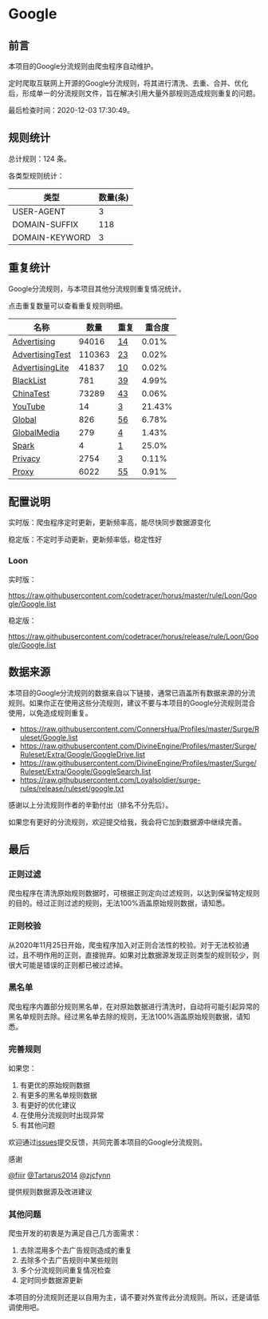 # Google

## 前言

本项目的Google分流规则由爬虫程序自动维护。

定时爬取互联网上开源的Google分流规则，将其进行清洗、去重、合并、优化后，形成单一的分流规则文件，旨在解决引用大量外部规则造成规则重复的问题。




最后检查时间：2020-12-03 17:30:49。

## 规则统计

总计规则：124 条。

各类型规则统计：

| 类型 | 数量(条) |
| ---- | ---- |
| USER-AGENT | 3 |
| DOMAIN-SUFFIX | 118 |
| DOMAIN-KEYWORD | 3 |
## 重复统计

Google分流规则，与本项目其他分流规则重复情况统计。

点击重复数量可以查看重复规则明细。

| 名称 | 数量 | 重复 | 重合度 |
| ---- | ---- | ---- | ------ |
|  [Advertising](https://github.com/codetracer/horus/tree/master/rule/Loon/Advertising)    | 94016   | [14](https://github.com/codetracer/horus/tree/master/rule/Loon/Google/Repeat.list)   |   0.01% |
|  [AdvertisingTest](https://github.com/codetracer/horus/tree/master/rule/Loon/AdvertisingTest)    | 110363   | [23](https://github.com/codetracer/horus/tree/master/rule/Loon/Google/Repeat.list)   |   0.02% |
|  [AdvertisingLite](https://github.com/codetracer/horus/tree/master/rule/Loon/AdvertisingLite)    | 41837   | [10](https://github.com/codetracer/horus/tree/master/rule/Loon/Google/Repeat.list)   |   0.02% |
|  [BlackList](https://github.com/codetracer/horus/tree/master/rule/Loon/BlackList)    | 781   | [39](https://github.com/codetracer/horus/tree/master/rule/Loon/Google/Repeat.list)   |   4.99% |
|  [ChinaTest](https://github.com/codetracer/horus/tree/master/rule/Loon/ChinaTest)    | 73289   | [43](https://github.com/codetracer/horus/tree/master/rule/Loon/Google/Repeat.list)   |   0.06% |
|  [YouTube](https://github.com/codetracer/horus/tree/master/rule/Loon/YouTube)    | 14   | [3](https://github.com/codetracer/horus/tree/master/rule/Loon/Google/Repeat.list)   |   21.43% |
|  [Global](https://github.com/codetracer/horus/tree/master/rule/Loon/Global)    | 826   | [56](https://github.com/codetracer/horus/tree/master/rule/Loon/Google/Repeat.list)   |   6.78% |
|  [GlobalMedia](https://github.com/codetracer/horus/tree/master/rule/Loon/GlobalMedia)    | 279   | [4](https://github.com/codetracer/horus/tree/master/rule/Loon/Google/Repeat.list)   |   1.43% |
|  [Spark](https://github.com/codetracer/horus/tree/master/rule/Loon/Spark)    | 4   | [1](https://github.com/codetracer/horus/tree/master/rule/Loon/Google/Repeat.list)   |   25.0% |
|  [Privacy](https://github.com/codetracer/horus/tree/master/rule/Loon/Privacy)    | 2754   | [3](https://github.com/codetracer/horus/tree/master/rule/Loon/Google/Repeat.list)   |   0.11% |
|  [Proxy](https://github.com/codetracer/horus/tree/master/rule/Loon/Proxy)    | 6022   | [55](https://github.com/codetracer/horus/tree/master/rule/Loon/Google/Repeat.list)   |   0.91% |
## 配置说明

实时版：爬虫程序定时更新，更新频率高，能尽快同步数据源变化

稳定版：不定时手动更新，更新频率低，稳定性好

### Loon 
实时版：

https://raw.githubusercontent.com/codetracer/horus/master/rule/Loon/Google/Google.list

稳定版：

https://raw.githubusercontent.com/codetracer/horus/release/rule/Loon/Google/Google.list

## 数据来源

本项目的Google分流规则的数据来自以下链接，通常已涵盖所有数据来源的分流规则。如果你正在使用这些分流规则，建议不要与本项目的Google分流规则混合使用，以免造成规则重复。

- https://raw.githubusercontent.com/ConnersHua/Profiles/master/Surge/Ruleset/Google.list
- https://raw.githubusercontent.com/DivineEngine/Profiles/master/Surge/Ruleset/Extra/Google/GoogleDrive.list
- https://raw.githubusercontent.com/DivineEngine/Profiles/master/Surge/Ruleset/Extra/Google/GoogleSearch.list
- https://raw.githubusercontent.com/Loyalsoldier/surge-rules/release/ruleset/google.txt


感谢以上分流规则作者的辛勤付出（排名不分先后）。

如果您有更好的分流规则，欢迎提交给我，我会将它加到数据源中继续完善。

## 最后

### 正则过滤

爬虫程序在清洗原始规则数据时，可根据正则定向过滤规则，以达到保留特定规则的目的。经过正则过滤的规则，无法100%涵盖原始规则数据，请知悉。

### 正则校验

从2020年11月25日开始，爬虫程序加入对正则合法性的校验。对于无法校验通过，且不明作用的正则，直接抛弃。如果对比数据源发现正则类型的规则较少，则很大可能是错误的正则都已被过滤掉。

### 黑名单

爬虫程序内置部分规则黑名单，在对原始数据进行清洗时，自动将可能引起异常的黑名单规则去除。经过黑名单去除的规则，无法100%涵盖原始规则数据，请知悉。

### 完善规则

如果您：

1. 有更优的原始规则数据
2. 有更多的黑名单规则数据
3. 有更好的优化建议
4. 在使用分流规则时出现异常
5. 有其他问题

欢迎通过[issues](https://github.com/codetracer/horus/issues/new)提交反馈，共同完善本项目的Google分流规则。

感谢

[@fiiir](https://github.com/fiiir) [@Tartarus2014](https://github.com/Tartarus2014) [@zjcfynn](https://github.com/zjcfynn) 

提供规则数据源及改进建议

### 其他问题

爬虫开发的初衷是为满足自己几方面需求：

1. 去除混用多个去广告规则造成的重复
2. 去除多个去广告规则中某些规则
3. 多个分流规则间重复情况检查
4. 定时同步数据源更新

本项目的分流规则还是以自用为主，请不要对外宣传此分流规则。所以，还是请低调使用吧。